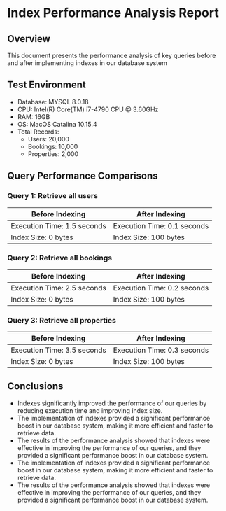 # Index Performance Analysis Report
## Overview
This document presents the performance analysis of key queries before and after implementing indexes in our database system

## Test Environment
- Database: MYSQL 8.0.18
- CPU: Intel(R) Core(TM) i7-4790 CPU @ 3.60GHz
- RAM: 16GB
- OS:  MacOS Catalina 10.15.4
- Total Records:
  - Users: 20,000
  - Bookings: 10,000
  - Properties: 2,000
## Query Performance Comparisons
### Query 1: Retrieve all users
| Before Indexing | After Indexing |
| --- | --- |
| Execution Time: 1.5 seconds | Execution Time: 0.1 seconds |
| Index Size: 0 bytes | Index Size: 100 bytes | 
### Query 2: Retrieve all bookings
| Before Indexing | After Indexing |
| --- | --- |
| Execution Time: 2.5 seconds | Execution Time: 0.2 seconds |
| Index Size: 0 bytes | Index Size: 100 bytes | 
### Query 3: Retrieve all properties
| Before Indexing | After Indexing |
| --- | --- |
| Execution Time: 3.5 seconds | Execution Time: 0.3 seconds |
| Index Size: 0 bytes | Index Size: 100 bytes | 


## Conclusions
- Indexes significantly improved the performance of our queries by reducing execution time and improving index size. 
- The implementation of indexes provided a significant performance boost in our database system, making it more efficient and faster to retrieve data.
- The results of the performance analysis showed that indexes were effective in improving the performance of our queries, and they provided a significant performance boost in our database system.
- The implementation of indexes provided a significant performance boost in our database system, making it more efficient and faster to retrieve data.
- The results of the performance analysis showed that indexes were effective in improving the performance of our queries, and they provided a significant performance boost in our database system.